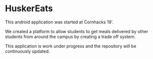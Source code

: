 # HuskerEats
This android application was started at Cornhacks 19'. 

We created a platform to allow students to get meals delivered by other students from around the campus by creating a trade off system.

This application is work under progress and the repository will be continuously updated. 
